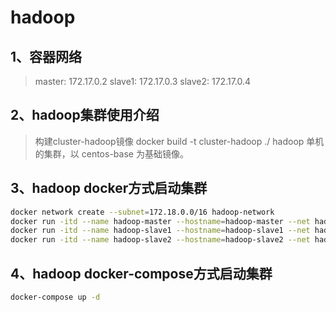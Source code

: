 # hadoop

## 1、容器网络

> master: 172.17.0.2
> slave1: 172.17.0.3
> slave2: 172.17.0.4

## 2、hadoop集群使用介绍

> 构建cluster-hadoop镜像
> docker build -t  cluster-hadoop ./
> hadoop 单机的集群，以 centos-base 为基础镜像。

## 3、hadoop docker方式启动集群

```bash
docker network create --subnet=172.18.0.0/16 hadoop-network
docker run -itd --name hadoop-master --hostname=hadoop-master --net hadoop-network --ip 172.18.0.2 cluster-hadoop
docker run -itd --name hadoop-slave1 --hostname=hadoop-slave1 --net hadoop-network --ip 172.18.0.3 cluster-hadoop
docker run -itd --name hadoop-slave2 --hostname=hadoop-slave2 --net hadoop-network --ip 172.18.0.4 cluster-hadoop
```

## 4、hadoop docker-compose方式启动集群

```bash
docker-compose up -d
```
